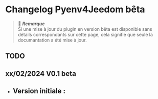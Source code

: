 # Changelog Pyenv4Jeedom bêta

> :memo: ***Remarque***  
> Si une mise à jour du plugin en version bêta est disponible sans détails correspondants sur cette page, cela signifie
> que seule la documantation a été mise à jour.

## TODO


## xx/02/2024 V0.1 beta
- Version initiale :
  - 